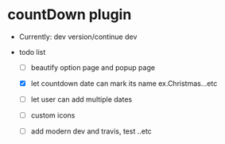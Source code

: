 # countDown plugin

- Currently: dev version/continue dev

- todo list
    - [ ] beautify option page and popup page
    - [x] let countdown date can mark its name ex.Christmas...etc
    - [ ] let user can add multiple dates
    - [ ] custom icons
    - [ ] add modern dev and travis, test ..etc

